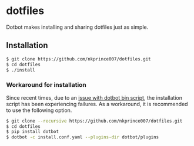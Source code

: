 # dotfiles

Dotbot makes installing and sharing dotfiles just as simple.

## Installation

```bash
$ git clone https://github.com/nkprince007/dotfiles.git
$ cd dotfiles
$ ./install
```

### Workaround for installation

Since recent times, due to an [issue with dotbot bin script](https://github.com/anishathalye/dotbot/issues/163),
the installation script has been experiencing failures. As a workaround, it is
recommended to use the following option.

```bash
$ git clone --recursive https://github.com/nkprince007/dotfiles.git
$ cd dotfiles
$ pip install dotbot
$ dotbot -c install.conf.yaml --plugins-dir dotbot/plugins
```
